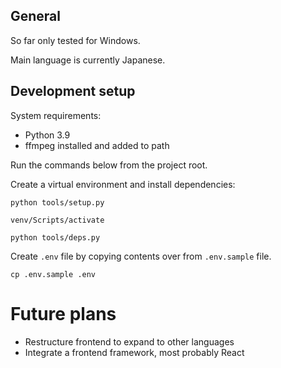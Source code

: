 ## General

So far only tested for Windows.

Main language is currently Japanese.

## Development setup

System requirements:
- Python 3.9
- ffmpeg installed and added to path

Run the commands below from the project root.

Create a virtual environment and install dependencies:

```
python tools/setup.py

venv/Scripts/activate

python tools/deps.py
```


Create `.env` file by copying contents over from `.env.sample` file.

```
cp .env.sample .env
```

# Future plans
- Restructure frontend to expand to other languages
- Integrate a frontend framework, most probably React